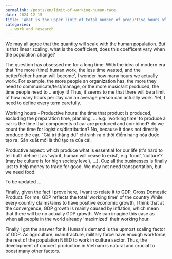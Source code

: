 ```yaml
---
permalink: /posts/en/limit-of-working-human-race
date: 2024-12-15
title: 'What is the upper limit of total number of productive hours of human race'
categories:
  - work and research
---
```


We may all agree that the quantity will scale with the human population. But is that linear scaling, what is the coefficient, does this coefficent vary when the population change?

The question has obsessed me for a long time. With the idea of modern era that 'the more (time) human work, the less time wasted, and the better/richer human will become', I wonder how many hours we actually work. For example, the more people an organization has, the more they need to communicate/test/manage, or the more music/art produced, the time people need to .. enjoy it! Thus, it seems to me that there will be a limit of how many hours per day can an average person can actually work. Yet, I need to define every term carefully.

Working hours - Productive hours: the time that product is produced, excluding the preparation time, planning, ... e.g: 'working time' to produce a car is the time that components of car are produced and combined? do we count the time for logistics/distribution? No, because it does not directly produce the car. "Giá trị thặng dư" chỉ sinh ra ở thời điểm hàng hóa được tạo ra. Sản xuất mới là thứ tạo ra của cải.

Productive aspect: which produce what is essential for our life (it's hard to tell but I define it as 'w/o it, human will cease to exist', e.g 'food', 'culture'? (may be culture is for high society level), ...). Cuz all the businesses is finally just to help money to trade for good. We may not need transportation, but we need food.

To be updated ...

Finally, given the fact I prove here, I want to relate it to GDP, Gross Domestic Product. For me, GDP reflects the total 'working time' of the country While every country claims/aims to have positive economic growth, I think that at the convergence, GDP growth is mainly caused by inflation, which mean that there will be no actually GDP growth. We can imagine this case as when all people in the world already 'maximized' their working hour.

Finally I got the answer for it. Human's demand is the upmost scaling factor of GDP. As agriculture, manufracture, military force have enough workforce, the rest of the population NEED to work in culture sector. Thus, the development of concert production in Vietnam is natural and crucial to boost many other factors.